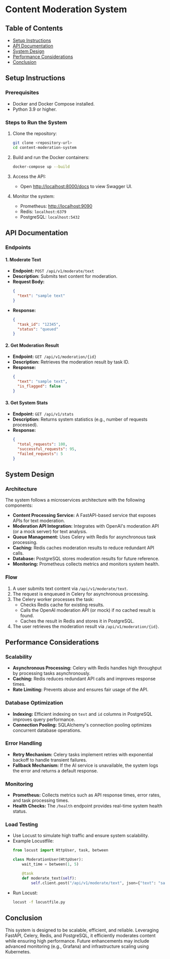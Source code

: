 # Content Moderation System

## Table of Contents
- [Setup Instructions](#setup-instructions)
- [API Documentation](#api-documentation)
- [System Design](#system-design)
- [Performance Considerations](#performance-considerations)
- [Conclusion](#conclusion)

## Setup Instructions

### Prerequisites
- Docker and Docker Compose installed.
- Python 3.9 or higher.

### Steps to Run the System
1. Clone the repository:
   ```sh
   git clone <repository-url>
   cd content-moderation-system
   ```
2. Build and run the Docker containers:
   ```sh
   docker-compose up --build
   ```
3. Access the API:
   - Open [http://localhost:8000/docs](http://localhost:8000/docs) to view Swagger UI.
   
4. Monitor the system:
   - Prometheus: [http://localhost:9090](http://localhost:9090)
   - Redis: `localhost:6379`
   - PostgreSQL: `localhost:5432`

## API Documentation

### Endpoints

#### 1. Moderate Text
- **Endpoint:** `POST /api/v1/moderate/text`
- **Description:** Submits text content for moderation.
- **Request Body:**
   ```json
   {
     "text": "sample text"
   }
   ```
- **Response:**
   ```json
   {
     "task_id": "12345",
     "status": "queued"
   }
   ```

#### 2. Get Moderation Result
- **Endpoint:** `GET /api/v1/moderation/{id}`
- **Description:** Retrieves the moderation result by task ID.
- **Response:**
   ```json
   {
     "text": "sample text",
     "is_flagged": false
   }
   ```

#### 3. Get System Stats
- **Endpoint:** `GET /api/v1/stats`
- **Description:** Returns system statistics (e.g., number of requests processed).
- **Response:**
   ```json
   {
     "total_requests": 100,
     "successful_requests": 95,
     "failed_requests": 5
   }
   ```

## System Design

### Architecture
The system follows a microservices architecture with the following components:
- **Content Processing Service:** A FastAPI-based service that exposes APIs for text moderation.
- **Moderation API Integration:** Integrates with OpenAI's moderation API (or a mock server) for text analysis.
- **Queue Management:** Uses Celery with Redis for asynchronous task processing.
- **Caching:** Redis caches moderation results to reduce redundant API calls.
- **Database:** PostgreSQL stores moderation results for future reference.
- **Monitoring:** Prometheus collects metrics and monitors system health.

### Flow
1. A user submits text content via `/api/v1/moderate/text`.
2. The request is enqueued in Celery for asynchronous processing.
3. The Celery worker processes the task:
   - Checks Redis cache for existing results.
   - Calls the OpenAI moderation API (or mock) if no cached result is found.
   - Caches the result in Redis and stores it in PostgreSQL.
4. The user retrieves the moderation result via `/api/v1/moderation/{id}`.

## Performance Considerations

### Scalability
- **Asynchronous Processing:** Celery with Redis handles high throughput by processing tasks asynchronously.
- **Caching:** Redis reduces redundant API calls and improves response times.
- **Rate Limiting:** Prevents abuse and ensures fair usage of the API.

### Database Optimization
- **Indexing:** Efficient indexing on `text` and `id` columns in PostgreSQL improves query performance.
- **Connection Pooling:** SQLAlchemy's connection pooling optimizes concurrent database operations.

### Error Handling
- **Retry Mechanism:** Celery tasks implement retries with exponential backoff to handle transient failures.
- **Fallback Mechanism:** If the AI service is unavailable, the system logs the error and returns a default response.

### Monitoring
- **Prometheus:** Collects metrics such as API response times, error rates, and task processing times.
- **Health Checks:** The `/health` endpoint provides real-time system health status.

### Load Testing
- Use Locust to simulate high traffic and ensure system scalability.
- Example Locustfile:
   ```python
   from locust import HttpUser, task, between

   class ModerationUser(HttpUser):
       wait_time = between(1, 5)

       @task
       def moderate_text(self):
           self.client.post("/api/v1/moderate/text", json={"text": "sample text"})
   ```
- Run Locust:
   ```sh
   locust -f locustfile.py
   ```

## Conclusion
This system is designed to be scalable, efficient, and reliable. Leveraging FastAPI, Celery, Redis, and PostgreSQL, it efficiently moderates content while ensuring high performance. Future enhancements may include advanced monitoring (e.g., Grafana) and infrastructure scaling using Kubernetes.

